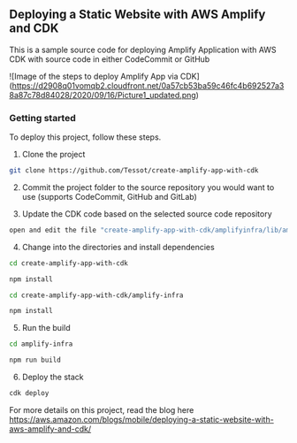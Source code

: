 ## Deploying a Static Website with AWS Amplify and CDK

This is a sample source code for deploying Amplify Application with AWS CDK with source code in either CodeCommit or GitHub

![Image of the steps to deploy Amplify App via CDK]
(https://d2908q01vomqb2.cloudfront.net/0a57cb53ba59c46fc4b692527a38a87c78d84028/2020/09/16/Picture1_updated.png)

### Getting started

To deploy this project, follow these steps.

1. Clone the project

```sh
git clone https://github.com/Tessot/create-amplify-app-with-cdk
```

2. Commit the project folder to the source repository you would want to use (supports CodeCommit, GitHub and GitLab)

3. Update the CDK code based on the selected source code repository

```sh
open and edit the file "create-amplify-app-with-cdk/amplifyinfra/lib/amplify-infra-stack.ts"
```

4. Change into the directories and install dependencies

```sh
cd create-amplify-app-with-cdk

npm install

cd create-amplify-app-with-cdk/amplify-infra

npm install
```

5. Run the build

```sh
cd amplify-infra

npm run build
```

6. Deploy the stack

```sh
cdk deploy
```

For more details on this project, read the blog here https://aws.amazon.com/blogs/mobile/deploying-a-static-website-with-aws-amplify-and-cdk/
